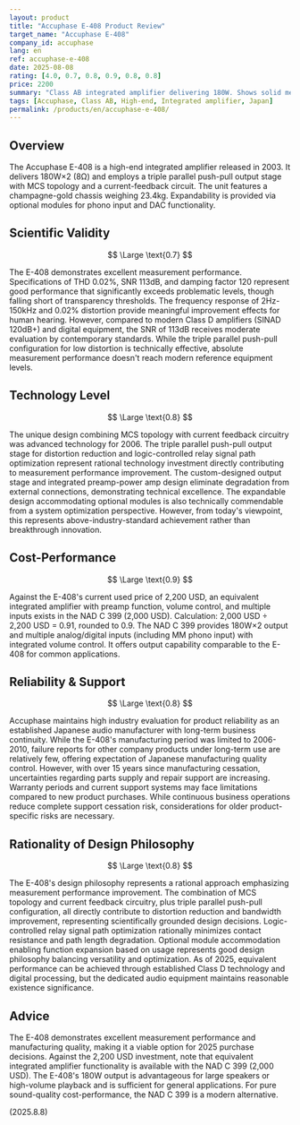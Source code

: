 ```yaml
---
layout: product
title: "Accuphase E-408 Product Review"
target_name: "Accuphase E-408"
company_id: accuphase
lang: en
ref: accuphase-e-408
date: 2025-08-08
rating: [4.0, 0.7, 0.8, 0.9, 0.8, 0.8]
price: 2200
summary: "Class AB integrated amplifier delivering 180W. Shows solid measured performance with reasonable cost-performance by modern standards."
tags: [Accuphase, Class AB, High-end, Integrated amplifier, Japan]
permalink: /products/en/accuphase-e-408/
---
```

## Overview

The Accuphase E-408 is a high-end integrated amplifier released in 2003. It delivers 180W×2 (8Ω) and employs a triple parallel push-pull output stage with MCS topology and a current-feedback circuit. The unit features a champagne-gold chassis weighing 23.4kg. Expandability is provided via optional modules for phono input and DAC functionality.

## Scientific Validity

$$ \Large \text{0.7} $$

The E-408 demonstrates excellent measurement performance. Specifications of THD 0.02%, SNR 113dB, and damping factor 120 represent good performance that significantly exceeds problematic levels, though falling short of transparency thresholds. The frequency response of 2Hz-150kHz and 0.02% distortion provide meaningful improvement effects for human hearing. However, compared to modern Class D amplifiers (SINAD 120dB+) and digital equipment, the SNR of 113dB receives moderate evaluation by contemporary standards. While the triple parallel push-pull configuration for low distortion is technically effective, absolute measurement performance doesn't reach modern reference equipment levels.

## Technology Level

$$ \Large \text{0.8} $$

The unique design combining MCS topology with current feedback circuitry was advanced technology for 2006. The triple parallel push-pull output stage for distortion reduction and logic-controlled relay signal path optimization represent rational technology investment directly contributing to measurement performance improvement. The custom-designed output stage and integrated preamp-power amp design eliminate degradation from external connections, demonstrating technical excellence. The expandable design accommodating optional modules is also technically commendable from a system optimization perspective. However, from today's viewpoint, this represents above-industry-standard achievement rather than breakthrough innovation.

## Cost-Performance

$$ \Large \text{0.9} $$

Against the E-408's current used price of 2,200 USD, an equivalent integrated amplifier with preamp function, volume control, and multiple inputs exists in the NAD C 399 (2,000 USD). Calculation: 2,000 USD ÷ 2,200 USD = 0.91, rounded to 0.9. The NAD C 399 provides 180W×2 output and multiple analog/digital inputs (including MM phono input) with integrated volume control. It offers output capability comparable to the E-408 for common applications.

## Reliability & Support

$$ \Large \text{0.8} $$

Accuphase maintains high industry evaluation for product reliability as an established Japanese audio manufacturer with long-term business continuity. While the E-408's manufacturing period was limited to 2006-2010, failure reports for other company products under long-term use are relatively few, offering expectation of Japanese manufacturing quality control. However, with over 15 years since manufacturing cessation, uncertainties regarding parts supply and repair support are increasing. Warranty periods and current support systems may face limitations compared to new product purchases. While continuous business operations reduce complete support cessation risk, considerations for older product-specific risks are necessary.

## Rationality of Design Philosophy

$$ \Large \text{0.8} $$

The E-408's design philosophy represents a rational approach emphasizing measurement performance improvement. The combination of MCS topology and current feedback circuitry, plus triple parallel push-pull configuration, all directly contribute to distortion reduction and bandwidth improvement, representing scientifically grounded design decisions. Logic-controlled relay signal path optimization rationally minimizes contact resistance and path length degradation. Optional module accommodation enabling function expansion based on usage represents good design philosophy balancing versatility and optimization. As of 2025, equivalent performance can be achieved through established Class D technology and digital processing, but the dedicated audio equipment maintains reasonable existence significance.

## Advice

The E-408 demonstrates excellent measurement performance and manufacturing quality, making it a viable option for 2025 purchase decisions. Against the 2,200 USD investment, note that equivalent integrated amplifier functionality is available with the NAD C 399 (2,000 USD). The E-408's 180W output is advantageous for large speakers or high-volume playback and is sufficient for general applications. For pure sound-quality cost-performance, the NAD C 399 is a modern alternative.

(2025.8.8)
